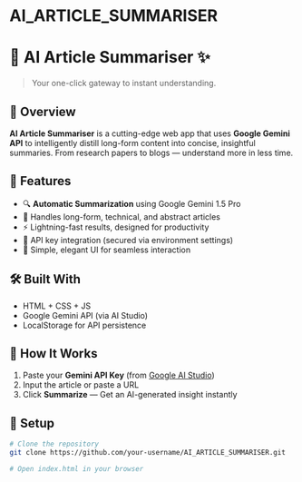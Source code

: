 # AI_ARTICLE_SUMMARISER

# 🧠 AI Article Summariser ✨  
> Your one-click gateway to instant understanding.

## 🚀 Overview
**AI Article Summariser** is a cutting-edge web app that uses **Google Gemini API** to intelligently distill long-form content into concise, insightful summaries. From research papers to blogs — understand more in less time.

## 🎯 Features
- 🔍 **Automatic Summarization** using Google Gemini 1.5 Pro
- 🧠 Handles long-form, technical, and abstract articles
- ⚡ Lightning-fast results, designed for productivity
- 🔐 API key integration (secured via environment settings)
- 🎨 Simple, elegant UI for seamless interaction

## 🛠️ Built With
- HTML + CSS + JS
- Google Gemini API (via AI Studio)
- LocalStorage for API persistence

## 🧪 How It Works
1. Paste your **Gemini API Key** (from [Google AI Studio](https://makersuite.google.com/app/apikey))
2. Input the article or paste a URL
3. Click **Summarize** — Get an AI-generated insight instantly

## 🧰 Setup
```bash
# Clone the repository
git clone https://github.com/your-username/AI_ARTICLE_SUMMARISER.git

# Open index.html in your browser
